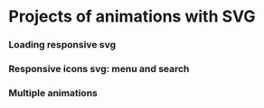 # Projects of animations with SVG

### Loading responsive svg

### Responsive icons svg: menu and search

### Multiple animations